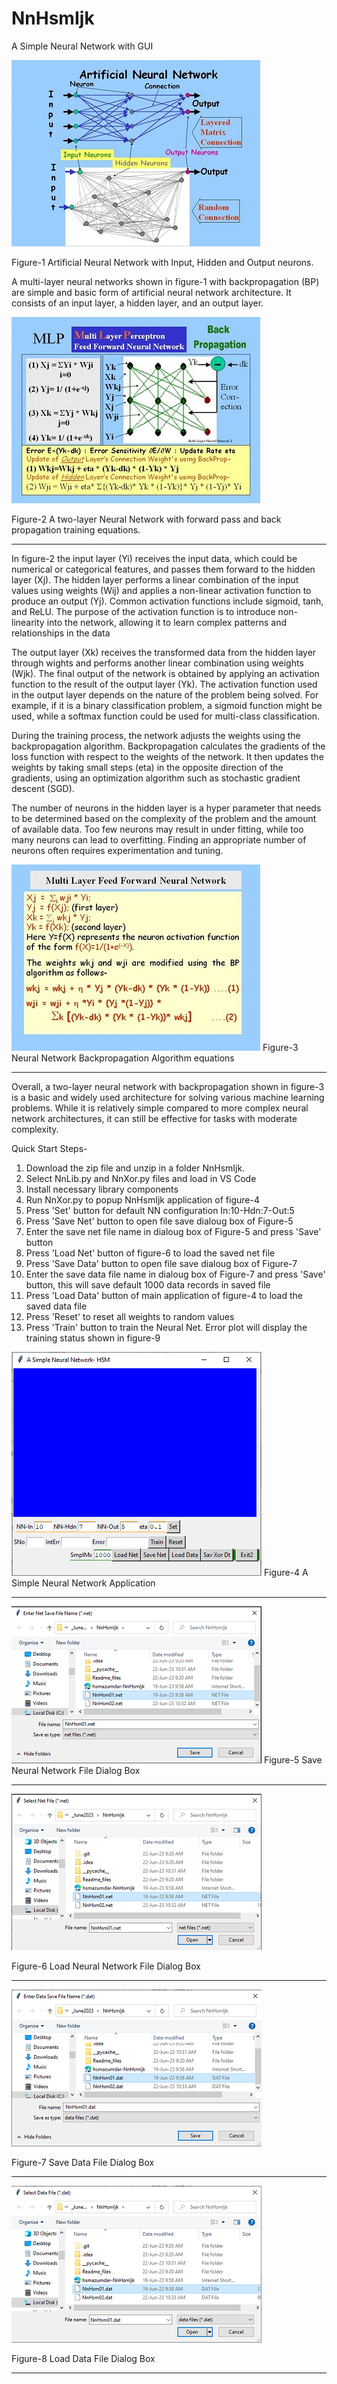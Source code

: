 # NnHsmIjk
A Simple Neural Network with GUI

<img src=Readme_files/Ann.jpg>

Figure-1 Artificial Neural Network with Input, Hidden and Output neurons.


A multi-layer neural networks shown in figure-1  with backpropagation (BP) are simple and basic form of artificial neural network architecture. It consists of an input layer, a hidden layer, and an output layer.
  
<img src="Readme_files/AnnIJK.jpg">

Figure-2 A two-layer Neural Network with forward pass and back propagation training equations.

***************************************  
 
 


In figure-2 the input layer (Yi) receives the input data, which could be numerical or categorical features, and passes them forward to the hidden layer (Xj). The hidden layer performs a linear combination of the input values using weights (Wij) and applies a non-linear activation function to produce an output (Yj). Common activation functions include sigmoid, tanh, and ReLU. The purpose of the activation function is to introduce non-linearity into the network, allowing it to learn complex patterns and relationships in the data

The output layer (Xk) receives the transformed data from the hidden layer through wights and performs another linear combination using weights (Wjk). The final output of the network is obtained by applying an activation function to the result of the output layer (Yk). The activation function used in the output layer depends on the nature of the problem being solved. For example, if it is a binary classification problem, a sigmoid function might be used, while a softmax function could be used for multi-class classification.

  


During the training process, the network adjusts the weights using the backpropagation algorithm. Backpropagation calculates the gradients of the loss function with respect to the weights of the network. It then updates the weights by taking small steps (eta) in the opposite direction of the gradients, using an optimization algorithm such as stochastic gradient descent (SGD).

The number of neurons in the hidden layer is a hyper parameter that needs to be determined based on the complexity of the problem and the amount of available data. Too few neurons may result in under fitting, while too many neurons can lead to overfitting. Finding an appropriate number of neurons often requires experimentation and tuning.


<img src="Readme_files/AnnBP.jpg">
Figure-3 Neural Network Backpropagation Algorithm equations

***************************************  




Overall, a two-layer neural network with backpropagation shown in figure-3 is a basic and widely used architecture for solving various machine learning problems. While it is relatively simple compared to more complex neural network architectures, it can still be effective for tasks with moderate complexity.

Quick Start Steps-

1. Download the zip file and unzip in a folder NnHsmIjk.
2. Select NnLib.py and NnXor.py files and load in VS Code
3. Install necessary library components
4. Run NnXor.py to popup NnHsmIjk application of figure-4
5. Press 'Set' button for default NN configuration In:10-Hdn:7-Out:5
6. Press 'Save Net' button to open file save dialoug box of Figure-5
7. Enter the save net file name in dialoug box of Figure-5 and press 'Save' button
8. Press 'Load Net' button of figure-6 to load the saved net file
9. Press 'Save Data' button to open file save dialoug box of Figure-7
10. Enter the save data file name in dialoug box of Figure-7 and press 'Save' button,
    this will save default 1000 data records in saved file
11. Press 'Load Data' button of main application of figure-4 to load the saved data file
12. Press 'Reset' to reset all weights to random values
13. Press 'Train' button to train the Neural Net. 
    Error plot will display the training status shown in figure-9 


 
<img src="Readme_files/Main.png">
Figure-4 A Simple Neural Network Application

***************************************  
  




<img src="Readme_files/SaveNet.png">
Figure-5 Save Neural Network File Dialog Box

***************************************  




<img src="Readme_files/LoadNet.png">

Figure-6 Load Neural Network File Dialog Box

***************************************  




  
<img src="Readme_files/SaveData.png">

Figure-7 Save Data File Dialog Box

***************************************  


<img src="Readme_files/LoadData.png">

Figure-8 Load Data File Dialog Box

***************************************  
 
 


  


